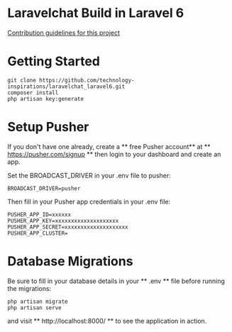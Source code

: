 # Laravelchat Build in Laravel 6
[Contribution guidelines for this project](docs/CONTRIBUTING.md)

# Getting Started

```
git clone https://github.com/technology-inspirations/laravelchat_laravel6.git
composer install
php artisan key:generate
```

# Setup Pusher 

If you don't have one already, create a ** free Pusher account**  at ** https://pusher.com/signup ** then login to your dashboard and create an app.

Set the BROADCAST_DRIVER in your .env file to pusher:

```
BROADCAST_DRIVER=pusher
```

Then fill in your Pusher app credentials in your .env file:

```
PUSHER_APP_ID=xxxxxx
PUSHER_APP_KEY=xxxxxxxxxxxxxxxxxxxx
PUSHER_APP_SECRET=xxxxxxxxxxxxxxxxxxxx
PUSHER_APP_CLUSTER=
```

# Database Migrations

Be sure to fill in your database details in your ** .env ** file before running the migrations:

```
php artisan migrate
php artisan serve
```

and visit ** http://localhost:8000/ ** to see the application in action.

